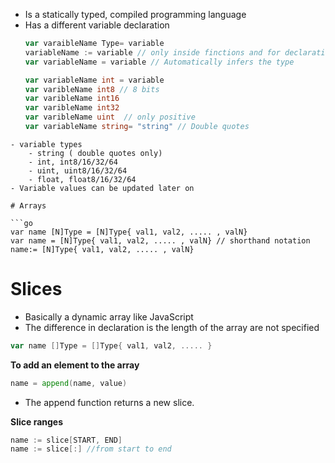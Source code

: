 - Is a statically typed, compiled programming language
- Has a different variable declaration 
	```go
	var varaibleName Type= variable
	variableName := variable // only inside finctions and for declarations
	var variableName = variable // Automatically infers the type

	var variableName int = variable
	var varibleName int8 // 8 bits
	var varibleName int16
	var varibleName int32
	var varibleName uint  // only positive 
	var variableName string= "string" // Double quotes
	
```
- variable types
	- string ( double quotes only)
	- int, int8/16/32/64
	- uint, uint8/16/32/64
	- float, float8/16/32/64 
- Variable values can be updated later on

# Arrays

```go
var name [N]Type = [N]Type{ val1, val2, ..... , valN}
var name = [N]Type{ val1, val2, ..... , valN} // shorthand notation
name:= [N]Type{ val1, val2, ..... , valN}

```


# Slices

- Basically a dynamic array like JavaScript
- The difference in declaration is the length of the array are not specified
```go
var name []Type = []Type{ val1, val2, ..... }
```
**To add an element to the array**

```go
name = append(name, value)
```
- The append function returns a new slice.

**Slice ranges**
```go
name := slice[START, END]
name := slice[:] //from start to end
```